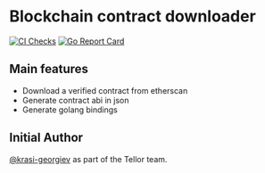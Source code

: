 # Blockchain contract downloader
[![CI Checks](https://github.com/cryptoriums/contraget/workflows/Checks/badge.svg)](https://github.com/cryptoriums/contraget/actions?query=workflow%3Achecks)
[![Go Report Card](https://goreportcard.com/badge/github.com/cryptoriums/contraget)](https://goreportcard.com/report/github.com/cryptoriums/contraget)

## Main features
 - Download a verified contract from etherscan
 - Generate contract abi in json
 - Generate golang bindings

## Initial Author
[@krasi-georgiev](https://github.com/krasi-georgiev/) as part of the Tellor team.
